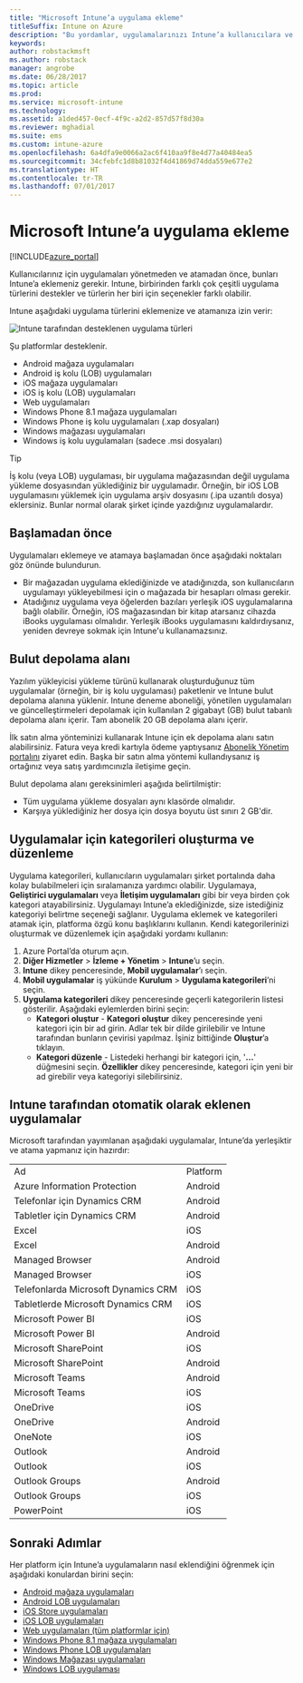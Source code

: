 ```yaml
---
title: "Microsoft Intune’a uygulama ekleme"
titleSuffix: Intune on Azure
description: "Bu yordamlar, uygulamalarınızı Intune’a kullanıcılara ve cihazlara atanmaya hazır durumda almanıza yardımcı olur. \""
keywords: 
author: robstackmsft
ms.author: robstack
manager: angrobe
ms.date: 06/28/2017
ms.topic: article
ms.prod: 
ms.service: microsoft-intune
ms.technology: 
ms.assetid: a1ded457-0ecf-4f9c-a2d2-857d57f8d30a
ms.reviewer: mghadial
ms.suite: ems
ms.custom: intune-azure
ms.openlocfilehash: 6a4dfa9e0066a2ac6f410aa9f8e4d77a40484ea5
ms.sourcegitcommit: 34cfebfc1d8b81032f4d41869d74dda559e677e2
ms.translationtype: HT
ms.contentlocale: tr-TR
ms.lasthandoff: 07/01/2017
---
```

# <a name="how-to-add-an-app-to-microsoft-intune"></a>Microsoft Intune’a uygulama ekleme

[!INCLUDE[azure_portal](./includes/azure_portal.md)]

Kullanıcılarınız için uygulamaları yönetmeden ve atamadan önce, bunları Intune’a eklemeniz gerekir. Intune, birbirinden farklı çok çeşitli uygulama türlerini destekler ve türlerin her biri için seçenekler farklı olabilir.

Intune aşağıdaki uygulama türlerini eklemenize ve atamanıza izin verir:

![Intune tarafından desteklenen uygulama türleri](./media/app-types.png)

Şu platformlar desteklenir.

- Android mağaza uygulamaları
- Android iş kolu (LOB) uygulamaları
- iOS mağaza uygulamaları
- iOS iş kolu (LOB) uygulamaları
- Web uygulamaları
- Windows Phone 8.1 mağaza uygulamaları
- Windows Phone iş kolu uygulamaları (.xap dosyaları)
- Windows mağazası uygulamaları
- Windows iş kolu uygulamaları (sadece .msi dosyaları)

>[!TIP]
> İş kolu (veya LOB) uygulaması, bir uygulama mağazasından değil uygulama yükleme dosyasından yüklediğiniz bir uygulamadır. Örneğin, bir iOS LOB uygulamasını yüklemek için uygulama arşiv dosyasını (.ipa uzantılı dosya) eklersiniz. Bunlar normal olarak şirket içinde yazdığınız uygulamalardır.

## <a name="before-you-start"></a>Başlamadan önce

Uygulamaları eklemeye ve atamaya başlamadan önce aşağıdaki noktaları göz önünde bulundurun.

- Bir mağazadan uygulama eklediğinizde ve atadığınızda, son kullanıcıların uygulamayı yükleyebilmesi için o mağazada bir hesapları olması gerekir.
- Atadığınız uygulama veya öğelerden bazıları yerleşik iOS uygulamalarına bağlı olabilir. Örneğin, iOS mağazasından bir kitap atarsanız cihazda iBooks uygulaması olmalıdır. Yerleşik iBooks uygulamasını kaldırdıysanız, yeniden devreye sokmak için Intune'u kullanamazsınız.

## <a name="cloud-storage-space"></a>Bulut depolama alanı
Yazılım yükleyicisi yükleme türünü kullanarak oluşturduğunuz tüm uygulamalar (örneğin, bir iş kolu uygulaması) paketlenir ve Intune bulut depolama alanına yüklenir. Intune deneme aboneliği, yönetilen uygulamaları ve güncelleştirmeleri depolamak için kullanılan 2 gigabayt (GB) bulut tabanlı depolama alanı içerir. Tam abonelik 20 GB depolama alanı içerir.

İlk satın alma yönteminizi kullanarak Intune için ek depolama alanı satın alabilirsiniz.  Fatura veya kredi kartıyla ödeme yaptıysanız [Abonelik Yönetim portalını](https://portal.office.com/adminportal/home?switchtomodern=true#/subscriptions) ziyaret edin.  Başka bir satın alma yöntemi kullandıysanız iş ortağınız veya satış yardımcınızla iletişime geçin.

Bulut depolama alanı gereksinimleri aşağıda belirtilmiştir:

-   Tüm uygulama yükleme dosyaları aynı klasörde olmalıdır.
-   Karşıya yüklediğiniz her dosya için dosya boyutu üst sınırı 2 GB'dir.

## <a name="how-to-create-and-edit-categories-for-apps"></a>Uygulamalar için kategorileri oluşturma ve düzenleme

Uygulama kategorileri, kullanıcıların uygulamaları şirket portalında daha kolay bulabilmeleri için sıralamanıza yardımcı olabilir. Uygulamaya, **Geliştirici uygulamaları** veya **İletişim uygulamaları** gibi bir veya birden çok kategori atayabilirsiniz.
Uygulamayı Intune’a eklediğinizde, size istediğiniz kategoriyi belirtme seçeneği sağlanır. Uygulama eklemek ve kategorileri atamak için, platforma özgü konu başlıklarını kullanın. Kendi kategorilerinizi oluşturmak ve düzenlemek için aşağıdaki yordamı kullanın:

1. Azure Portal’da oturum açın.
2. **Diğer Hizmetler** > **İzleme + Yönetim** > **Intune**’u seçin.
3. **Intune** dikey penceresinde, **Mobil uygulamalar**’ı seçin.
4. **Mobil uygulamalar** iş yükünde **Kurulum** > **Uygulama kategorileri**’ni seçin.
5. **Uygulama kategorileri** dikey penceresinde geçerli kategorilerin listesi gösterilir. Aşağıdaki eylemlerden birini seçin:
    - **Kategori oluştur** - **Kategori oluştur** dikey penceresinde yeni kategori için bir ad girin. Adlar tek bir dilde girilebilir ve Intune tarafından bunların çevirisi yapılmaz. İşiniz bittiğinde **Oluştur**’a tıklayın.
    - **Kategori düzenle** - Listedeki herhangi bir kategori için, '**...**' düğmesini seçin. **Özellikler** dikey penceresinde, kategori için yeni bir ad girebilir veya kategoriyi silebilirsiniz.


## <a name="apps-added-automatically-by-intune"></a>Intune tarafından otomatik olarak eklenen uygulamalar

Microsoft tarafından yayımlanan aşağıdaki uygulamalar, Intune’da yerleşiktir ve atama yapmanız için hazırdır:

|||
|-|-|
|Ad|Platform|Uygulama türü|
|Azure Information Protection|Android|Yönetilen Android mağazası uygulaması|
|Telefonlar için Dynamics CRM|Android|Yönetilen Android mağazası uygulaması|
|Tabletler için Dynamics CRM|Android|Yönetilen Android mağazası uygulaması|
|Excel|iOS|Yönetilen iOS mağazası uygulaması|
|Excel|Android|Yönetilen Android mağazası uygulaması|
|Managed Browser|Android|Yönetilen Android mağazası uygulaması|
|Managed Browser|iOS|Yönetilen iOS mağazası uygulaması|
|Telefonlarda Microsoft Dynamics CRM|iOS|Yönetilen iOS mağazası uygulaması|
|Tabletlerde Microsoft Dynamics CRM|iOS|Yönetilen iOS mağazası uygulaması|
|Microsoft Power BI|iOS|Yönetilen iOS mağazası uygulaması|
|Microsoft Power BI|Android|Yönetilen Android mağazası uygulaması|
|Microsoft SharePoint|iOS|Yönetilen iOS mağazası uygulaması|
|Microsoft SharePoint|Android|Yönetilen Android mağazası uygulaması|
|Microsoft Teams|Android|Yönetilen Android mağazası uygulaması|
|Microsoft Teams|iOS|Yönetilen iOS mağazası uygulaması|
|OneDrive|iOS|Yönetilen iOS mağazası uygulaması|
|OneDrive|Android|Yönetilen Android mağazası uygulaması|
|OneNote|iOS|Yönetilen iOS mağazası uygulaması|
|Outlook|Android|Yönetilen Android mağazası uygulaması|
|Outlook|iOS|Yönetilen iOS mağazası uygulaması|
|Outlook Groups|Android|Yönetilen Android mağazası uygulaması|
|Outlook Groups|iOS|Yönetilen iOS mağazası uygulaması|
|PowerPoint|iOS|Yönetilen iOS mağazası uygulaması|

## <a name="next-steps"></a>Sonraki Adımlar

Her platform için Intune’a uygulamaların nasıl eklendiğini öğrenmek için aşağıdaki konulardan birini seçin:

- [Android mağaza uygulamaları](store-apps-android.md)
- [Android LOB uygulamaları](lob-apps-android.md)
- [iOS Store uygulamaları](store-apps-ios.md)
- [iOS LOB uygulamaları](lob-apps-ios.md)
- [Web uygulamaları (tüm platformlar için)](web-app.md)
- [Windows Phone 8.1 mağaza uygulamaları](store-apps-windows-phone-8-1.md)
- [Windows Phone LOB uygulamaları](lob-apps-windows-phone.md)
- [Windows Mağazası uygulamaları](store-apps-windows.md)
- [Windows LOB uygulaması](lob-apps-windows.md)

